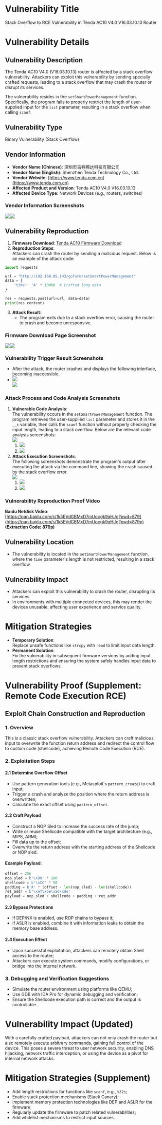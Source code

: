 # Vulnerability Title  
Stack Overflow to RCE Vulnerability in Tenda AC10 V4.0 V16.03.10.13 Router  

# Vulnerability Details  
## Vulnerability Description  
The Tenda AC10 V4.0 (V16.03.10.13) router is affected by a stack overflow vulnerability. Attackers can exploit this vulnerability by sending specially crafted requests, leading to a stack overflow that may crash the router or disrupt its services.  

The vulnerability resides in the `setSmartPowerManagement` function. Specifically, the program fails to properly restrict the length of user-supplied input for the `list` parameter, resulting in a stack overflow when calling `scanf`.  

## Vulnerability Type  
Binary Vulnerability (Stack Overflow)  

## Vendor Information  
+ **Vendor Name (Chinese)**: 深圳市吉祥腾达科技有限公司  
+ **Vendor Name (English)**: Shenzhen Tenda Technology Co., Ltd.  
+ **Vendor Website**: [https://www.tenda.com.cn](https://www.tenda.com.cn)  
+ **Affected Product and Version**: Tenda AC10 V4.0 V16.03.10.13  
+ **Affected Device Type**: Network Devices (e.g., routers, switches)  

### Vendor Information Screenshots  
![](file-WFLbTUWS6RFcp4dQR9cGkC.png)![](https://cdn.nlark.com/yuque/0/2025/png/38476061/1739874684184-3b075b3a-a947-4eeb-abf3-93616b090dca.png)  

## Vulnerability Reproduction  
1. **Firmware Download**: [Tenda AC10 Firmware Download](https://www.tenda.com.cn/download/detail-3518.html)  
2. **Reproduction Steps**:  
Attackers can crash the router by sending a malicious request. Below is an example of the attack code:  

```python  
import requests  

url = "http://192.168.85.143/goform/setSmartPowerManagement"  
data = {  
    'time': 'A' * 10000  # Crafted long data  
}  

res = requests.post(url=url, data=data)  
print(res.content)  
```  

3. **Attack Result**:  
   - The program exits due to a stack overflow error, causing the router to crash and become unresponsive.  

### Firmware Download Page Screenshot  
![](file-LDrr79SGTrkMasmmonWPcq.png)![](https://cdn.nlark.com/yuque/0/2025/png/38476061/1739874693829-2b3e5735-3e18-4d0f-bbd8-34d406d6e789.png)  

### Vulnerability Trigger Result Screenshots  
+ After the attack, the router crashes and displays the following interface, becoming inaccessible.  
+ ![](https://cdn.nlark.com/yuque/0/2025/png/38476061/1739874809482-c83c5b33-c50e-4d64-a82d-b150243dded9.png)  
![](file-BhVt8NRfckRnDUbSWTPpaV.png)  

### Attack Process and Code Analysis Screenshots  
1. **Vulnerable Code Analysis**:  
The vulnerability occurs in the `setSmartPowerManagement` function. The program retrieves the user-supplied `list` parameter and stores it in the `__s` variable, then calls the `scanf` function without properly checking the input length, leading to a stack overflow. Below are the relevant code analysis screenshots:  
![](file-PizMp6hzXUEz8MhkcvZ1Fz.png)  
    1. ![](https://cdn.nlark.com/yuque/0/2025/png/38476061/1739874862771-b095d510-d6c3-4e2d-9752-65a98310f698.png)  
    2. ![](https://cdn.nlark.com/yuque/0/2025/png/38476061/1739874822029-93d53994-fdaf-4331-8988-f250de94ccc4.png)  
2. **Attack Execution Screenshots**:  
The following screenshots demonstrate the program's output after executing the attack via the command line, showing the crash caused by the stack overflow error.  
![](file-M4eTGkAsCUXMxHg8Jn7GfG.png)  
    1. ![](https://cdn.nlark.com/yuque/0/2025/png/38476061/1739874797959-f70651fc-1225-4be6-8456-30b398c10f1b.png)  
    2. ![](https://cdn.nlark.com/yuque/0/2025/png/38476061/1739874802461-8f25b5da-bf8b-4d9c-a38b-422acbee561c.png)  

### Vulnerability Reproduction Proof Video  
**Baidu Netdisk Video**: [https://pan.baidu.com/s/1k5EVdGBMxD7mUocgk9qHJg?pwd=879](https://pan.baidu.com/s/1k5EVdGBMxD7mUocgk9qHJg?pwd=879p) **(Extraction Code: 879p)**  

## Vulnerability Location  
+ The vulnerability is located in the `setSmartPowerManagement` function, where the `time` parameter's length is not restricted, resulting in a stack overflow.  

## Vulnerability Impact  
+ Attackers can exploit this vulnerability to crash the router, disrupting its services.  
+ In environments with multiple connected devices, this may render the devices unusable, affecting user experience and service quality.  

# Mitigation Strategies  
+ **Temporary Solution**:  
Replace unsafe functions like `strcpy` with `read` to limit input data length.  
+ **Permanent Solution**:  
Fix the vulnerability in subsequent firmware versions by adding input length restrictions and ensuring the system safely handles input data to prevent stack overflows.  

# Vulnerability Proof (Supplement: Remote Code Execution RCE)  

## Exploit Chain Construction and Reproduction  

### 1. Overview  
This is a classic stack overflow vulnerability. Attackers can craft malicious input to overwrite the function return address and redirect the control flow to custom code (shellcode), achieving Remote Code Execution (RCE).  

### 2. Exploitation Steps  

#### 2.1 Determine Overflow Offset  
- Use pattern generation tools (e.g., Metasploit's `pattern_create`) to craft input;  
- Trigger a crash and analyze the position where the return address is overwritten;  
- Calculate the exact offset using `pattern_offset`.  

#### 2.2 Craft Payload  
- Construct a NOP Sled to increase the success rate of the jump;  
- Write or reuse Shellcode compatible with the target architecture (e.g., MIPS, ARM);  
- Fill data up to the offset;  
- Overwrite the return address with the starting address of the Shellcode or NOP sled.  

#### Example Payload:  

```python  
offset = 256  
nop_sled = b'\x90' * 100  
shellcode = b'\xCC' * 50  
padding = b'A' * (offset - len(nop_sled) - len(shellcode))  
ret_addr = b'\xef\xbe\xad\xde'  
payload = nop_sled + shellcode + padding + ret_addr  
```  

#### 2.3 Bypass Protections  
- If DEP/NX is enabled, use ROP chains to bypass it;  
- If ASLR is enabled, combine it with information leaks to obtain the memory base address.  

#### 2.4 Execution Effect  
- Upon successful exploitation, attackers can remotely obtain Shell access to the router;  
- Attackers can execute system commands, modify configurations, or bridge into the internal network.  

### 3. Debugging and Verification Suggestions  
- Simulate the router environment using platforms like QEMU;  
- Use GDB with IDA Pro for dynamic debugging and verification;  
- Ensure the Shellcode execution path is correct and the output is controllable.  

# Vulnerability Impact (Updated)  
With a carefully crafted payload, attackers can not only crash the router but also remotely execute arbitrary commands, gaining full control of the device. This poses a severe threat to user network security, enabling DNS hijacking, network traffic interception, or using the device as a pivot for internal network attacks.  

# Mitigation Strategies (Supplement)  
- Add length restrictions for functions like `scanf`, e.g., `%32s`;  
- Enable stack protection mechanisms (Stack Canary);  
- Implement memory protection technologies like DEP and ASLR for the firmware;  
- Regularly update the firmware to patch related vulnerabilities;  
- Add whitelist mechanisms to restrict input sources.
